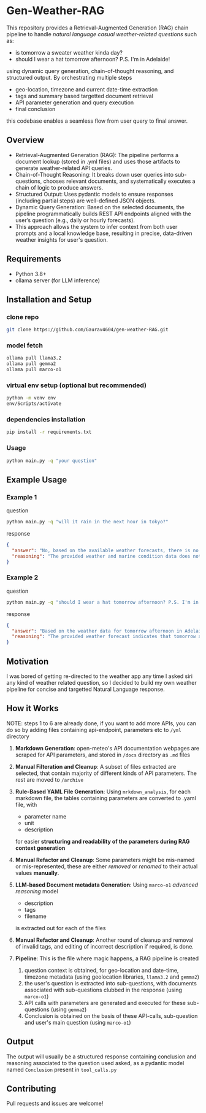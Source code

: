 # **Gen-Weather-RAG**

This repository provides a Retrieval-Augmented Generation (RAG) chain pipeline to handle _natural language casual weather-related questions_ such as:

- is tomorrow a sweater weather kinda day?
- should I wear a hat tomorrow afternoon? P.S. I'm in Adelaide!

using dynamic query generation, chain-of-thought reasoning, and structured output. By orchestrating multiple steps

- geo-location, timezone and current date-time extraction
- tags and summary based targetted document retrieval
- API parameter generation and query execution
- final conclusion

this codebase enables a seamless flow from user query to final answer.

## Overview

- Retrieval-Augmented Generation (RAG): The pipeline performs a document lookup (stored in .yml files) and uses those artifacts to generate weather-related API queries.
- Chain-of-Thought Reasoning: It breaks down user queries into sub-questions, chooses relevant documents, and systematically executes a chain of logic to produce answers.
- Structured Output: Uses pydantic models to ensure responses (including partial steps) are well-defined JSON objects.
- Dynamic Query Generation: Based on the selected documents, the pipeline programmatically builds REST API endpoints aligned with the user’s question (e.g., daily or hourly forecasts).
- This approach allows the system to infer context from both user prompts and a local knowledge base, resulting in precise, data-driven weather insights for user's question.

## Requirements

- Python 3.8+
- ollama server (for LLM inference)

## Installation and Setup

### clone repo

```bash
git clone https://github.com/Gaurav4604/gen-weather-RAG.git
```

### model fetch

```bash
ollama pull llama3.2
ollama pull gemma2
ollama pull marco-o1
```

### virtual env setup (optional but recommended)

```bash
python -m venv env
env/Scripts/activate
```

### dependencies installation

```bash
pip install -r requirements.txt
```

### Usage

```bash
python main.py -q "your question"
```

## Example Usage

### Example 1

question

```bash
python main.py -q "will it rain in the next hour in tokyo?"
```

response

```json
{
  "answer": "No, based on the available weather forecasts, there is no indication of rain in Tokyo within the next hour.",
  "reasoning": "The provided weather and marine condition data does not show any precipitation expected in the upcoming hour. Additionally, there are no marine conditions that would affect the likelihood of rain in Tokyo during this timeframe."
}
```

### Example 2

question

```bash
python main.py -q "should I wear a hat tomorrow afternoon? P.S. I'm in Adelaide!"
```

response

```json
{
  "answer": "Based on the weather data for tomorrow afternoon in Adelaide, the expected temperature is around 21.3°C with a UV index of 7.65. Given that the UV index is relatively high, it would be advisable to wear a hat to protect your skin from harmful ultraviolet rays.",
  "reasoning": "The provided weather forecast indicates that tomorrow afternoon in Adelaide will have a temperature of approximately 21.3°C and a UV index of 7.65. A UV index above 3 is considered moderate, and values above 7 are high. High UV levels can lead to increased risk of sunburn and other skin damage. Therefore, wearing a hat would be a prudent measure to safeguard against the strong ultraviolet radiation expected."
}
```

## **Motivation**

I was bored of getting re-directed to the weather app any time I asked siri any kind of weather related question, so I decided to build my own weather pipeline for concise and targetted Natural Language response.

## **How it Works**

NOTE: steps 1 to 6 are already done, if you want to add more APIs, you can do so by adding files containing api-endpoint, parameters etc to `/yml` directory

1. **Markdown Generation**: open-meteo's API documentation webpages are scraped for API parameters, and stored in `/docs` directory as `.md` files
2. **Manual Filteration and Cleanup**: A subset of files extracted are selected, that contain majority of different kinds of API parameters. The rest are moved to `/archive`
3. **Rule-Based YAML File Generation**: Using `mrkdown_analysis`, for each markdown file, the tables containing parameters are converted to .yaml file, with

   - parameter name
   - unit
   - description

   for easier **structuring and readability of the parameters during RAG context generation**

4. **Manual Refactor and Cleanup**: Some parameters might be mis-named or mis-represented, these are either _removed_ or _renamed_ to their actual values **manually**.

5. **LLM-based Document metadata Generation**: Using `marco-o1` _advanced reasoning_ model

   - description
   - tags
   - filename

   is extracted out for each of the files

6. **Manual Refactor and Cleanup**: Another round of cleanup and removal of invalid tags, and editing of incorrect description if required, is done.

7. **Pipeline**: This is the file where magic happens, a RAG pipeline is created
   1. question context is obtained, for geo-location and date-time, timezone metadata (using geolocation libraries, `llama3.2` and `gemma2`)
   2. the user's question is extracted into sub-questions, with documents associated with sub-questions clubbed in the response (using `marco-o1`)
   3. API calls with parameters are generated and executed for these sub-questions (using `gemma2`)
   4. Conclusion is obtained on the basis of these API-calls, sub-question and user's main question (using `marco-o1`)

## **Output**

The output will usually be a structured response containing
conclusion and reasoning associated to the question used asked, as a pydantic model named `Conclusion`
present in `tool_calls.py`

## Contributing

Pull requests and issues are welcome!

